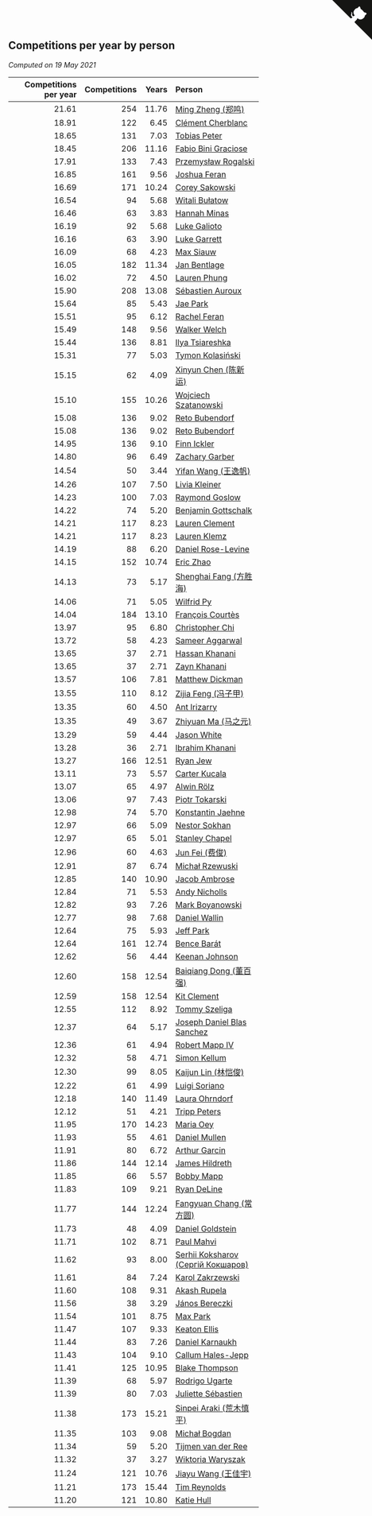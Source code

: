 ## Competitions per year by person

*Computed on 19 May 2021*

| Competitions per year | Competitions | Years | Person |
| ---: | ---: | ---: | :--- |
| 21.61 | 254 | 11.76 | [Ming Zheng (郑鸣)](https://www.worldcubeassociation.org/persons/2009ZHEN11) |
| 18.91 | 122 | 6.45 | [Clément Cherblanc](https://www.worldcubeassociation.org/persons/2014CHER05) |
| 18.65 | 131 | 7.03 | [Tobias Peter](https://www.worldcubeassociation.org/persons/2014PETE03) |
| 18.45 | 206 | 11.16 | [Fabio Bini Graciose](https://www.worldcubeassociation.org/persons/2010GRAC02) |
| 17.91 | 133 | 7.43 | [Przemysław Rogalski](https://www.worldcubeassociation.org/persons/2013ROGA02) |
| 16.85 | 161 | 9.56 | [Joshua Feran](https://www.worldcubeassociation.org/persons/2011FERA01) |
| 16.69 | 171 | 10.24 | [Corey Sakowski](https://www.worldcubeassociation.org/persons/2011SAKO01) |
| 16.54 | 94 | 5.68 | [Witali Bułatow](https://www.worldcubeassociation.org/persons/2015BUAT01) |
| 16.46 | 63 | 3.83 | [Hannah Minas](https://www.worldcubeassociation.org/persons/2017MINA04) |
| 16.19 | 92 | 5.68 | [Luke Galioto](https://www.worldcubeassociation.org/persons/2015GALI02) |
| 16.16 | 63 | 3.90 | [Luke Garrett](https://www.worldcubeassociation.org/persons/2017GARR05) |
| 16.09 | 68 | 4.23 | [Max Siauw](https://www.worldcubeassociation.org/persons/2017SIAU02) |
| 16.05 | 182 | 11.34 | [Jan Bentlage](https://www.worldcubeassociation.org/persons/2010BENT01) |
| 16.02 | 72 | 4.50 | [Lauren Phung](https://www.worldcubeassociation.org/persons/2016PHUN02) |
| 15.90 | 208 | 13.08 | [Sébastien Auroux](https://www.worldcubeassociation.org/persons/2008AURO01) |
| 15.64 | 85 | 5.43 | [Jae Park](https://www.worldcubeassociation.org/persons/2015PARK24) |
| 15.51 | 95 | 6.12 | [Rachel Feran](https://www.worldcubeassociation.org/persons/2015FERA01) |
| 15.49 | 148 | 9.56 | [Walker Welch](https://www.worldcubeassociation.org/persons/2011WELC01) |
| 15.44 | 136 | 8.81 | [Ilya Tsiareshka](https://www.worldcubeassociation.org/persons/2012TERE01) |
| 15.31 | 77 | 5.03 | [Tymon Kolasiński](https://www.worldcubeassociation.org/persons/2016KOLA02) |
| 15.15 | 62 | 4.09 | [Xinyun Chen (陈新运)](https://www.worldcubeassociation.org/persons/2017CHEN36) |
| 15.10 | 155 | 10.26 | [Wojciech Szatanowski](https://www.worldcubeassociation.org/persons/2011SZAT01) |
| 15.08 | 136 | 9.02 | [Reto Bubendorf](https://www.worldcubeassociation.org/persons/2012BUBE01) |
| 15.08 | 136 | 9.02 | [Reto Bubendorf](https://www.worldcubeassociation.org/persons/2012BUBE01) |
| 14.95 | 136 | 9.10 | [Finn Ickler](https://www.worldcubeassociation.org/persons/2012ICKL01) |
| 14.80 | 96 | 6.49 | [Zachary Garber](https://www.worldcubeassociation.org/persons/2014GARB01) |
| 14.54 | 50 | 3.44 | [Yifan Wang (王逸帆)](https://www.worldcubeassociation.org/persons/2017WANY29) |
| 14.26 | 107 | 7.50 | [Livia Kleiner](https://www.worldcubeassociation.org/persons/2013KLEI03) |
| 14.23 | 100 | 7.03 | [Raymond Goslow](https://www.worldcubeassociation.org/persons/2014GOSL01) |
| 14.22 | 74 | 5.20 | [Benjamin Gottschalk](https://www.worldcubeassociation.org/persons/2016GOTT01) |
| 14.21 | 117 | 8.23 | [Lauren Clement](https://www.worldcubeassociation.org/persons/2013KLEM01) |
| 14.21 | 117 | 8.23 | [Lauren Klemz](https://www.worldcubeassociation.org/persons/2013KLEM01) |
| 14.19 | 88 | 6.20 | [Daniel Rose-Levine](https://www.worldcubeassociation.org/persons/2015ROSE01) |
| 14.15 | 152 | 10.74 | [Eric Zhao](https://www.worldcubeassociation.org/persons/2010ZHAO19) |
| 14.13 | 73 | 5.17 | [Shenghai Fang (方胜海)](https://www.worldcubeassociation.org/persons/2016FANG01) |
| 14.06 | 71 | 5.05 | [Wilfrid Py](https://www.worldcubeassociation.org/persons/2016PYWI01) |
| 14.04 | 184 | 13.10 | [François Courtès](https://www.worldcubeassociation.org/persons/2008COUR01) |
| 13.97 | 95 | 6.80 | [Christopher Chi](https://www.worldcubeassociation.org/persons/2014CHIC01) |
| 13.72 | 58 | 4.23 | [Sameer Aggarwal](https://www.worldcubeassociation.org/persons/2017AGGA01) |
| 13.65 | 37 | 2.71 | [Hassan Khanani](https://www.worldcubeassociation.org/persons/2018KHAN26) |
| 13.65 | 37 | 2.71 | [Zayn Khanani](https://www.worldcubeassociation.org/persons/2018KHAN28) |
| 13.57 | 106 | 7.81 | [Matthew Dickman](https://www.worldcubeassociation.org/persons/2013DICK01) |
| 13.55 | 110 | 8.12 | [Zijia Feng (冯子甲)](https://www.worldcubeassociation.org/persons/2013FENG02) |
| 13.35 | 60 | 4.50 | [Ant Irizarry](https://www.worldcubeassociation.org/persons/2016IRIZ02) |
| 13.35 | 49 | 3.67 | [Zhiyuan Ma (马之元)](https://www.worldcubeassociation.org/persons/2017MAZH04) |
| 13.29 | 59 | 4.44 | [Jason White](https://www.worldcubeassociation.org/persons/2016WHIT16) |
| 13.28 | 36 | 2.71 | [Ibrahim Khanani](https://www.worldcubeassociation.org/persons/2018KHAN27) |
| 13.27 | 166 | 12.51 | [Ryan Jew](https://www.worldcubeassociation.org/persons/2008JEWR01) |
| 13.11 | 73 | 5.57 | [Carter Kucala](https://www.worldcubeassociation.org/persons/2015KUCA01) |
| 13.07 | 65 | 4.97 | [Alwin Rölz](https://www.worldcubeassociation.org/persons/2016ROLZ01) |
| 13.06 | 97 | 7.43 | [Piotr Tokarski](https://www.worldcubeassociation.org/persons/2013TOKA01) |
| 12.98 | 74 | 5.70 | [Konstantin Jaehne](https://www.worldcubeassociation.org/persons/2015JAEH01) |
| 12.97 | 66 | 5.09 | [Nestor Sokhan](https://www.worldcubeassociation.org/persons/2016SOKH01) |
| 12.97 | 65 | 5.01 | [Stanley Chapel](https://www.worldcubeassociation.org/persons/2016CHAP04) |
| 12.96 | 60 | 4.63 | [Jun Fei (费俊)](https://www.worldcubeassociation.org/persons/2016FEIJ02) |
| 12.91 | 87 | 6.74 | [Michał Rzewuski](https://www.worldcubeassociation.org/persons/2014RZEW01) |
| 12.85 | 140 | 10.90 | [Jacob Ambrose](https://www.worldcubeassociation.org/persons/2010AMBR01) |
| 12.84 | 71 | 5.53 | [Andy Nicholls](https://www.worldcubeassociation.org/persons/2015NICH04) |
| 12.82 | 93 | 7.26 | [Mark Boyanowski](https://www.worldcubeassociation.org/persons/2014BOYA01) |
| 12.77 | 98 | 7.68 | [Daniel Wallin](https://www.worldcubeassociation.org/persons/2013WALL03) |
| 12.64 | 75 | 5.93 | [Jeff Park](https://www.worldcubeassociation.org/persons/2015PARK08) |
| 12.64 | 161 | 12.74 | [Bence Barát](https://www.worldcubeassociation.org/persons/2008BARA01) |
| 12.62 | 56 | 4.44 | [Keenan Johnson](https://www.worldcubeassociation.org/persons/2016JOHN30) |
| 12.60 | 158 | 12.54 | [Baiqiang Dong (董百强)](https://www.worldcubeassociation.org/persons/2008DONG06) |
| 12.59 | 158 | 12.54 | [Kit Clement](https://www.worldcubeassociation.org/persons/2008CLEM01) |
| 12.55 | 112 | 8.92 | [Tommy Szeliga](https://www.worldcubeassociation.org/persons/2012SZEL01) |
| 12.37 | 64 | 5.17 | [Joseph Daniel Blas Sanchez](https://www.worldcubeassociation.org/persons/2016SANC08) |
| 12.36 | 61 | 4.94 | [Robert Mapp IV](https://www.worldcubeassociation.org/persons/2016IVRO01) |
| 12.32 | 58 | 4.71 | [Simon Kellum](https://www.worldcubeassociation.org/persons/2016KELL12) |
| 12.30 | 99 | 8.05 | [Kaijun Lin (林恺俊)](https://www.worldcubeassociation.org/persons/2013LINK01) |
| 12.22 | 61 | 4.99 | [Luigi Soriano](https://www.worldcubeassociation.org/persons/2016SORI04) |
| 12.18 | 140 | 11.49 | [Laura Ohrndorf](https://www.worldcubeassociation.org/persons/2009OHRN01) |
| 12.12 | 51 | 4.21 | [Tripp Peters](https://www.worldcubeassociation.org/persons/2017PETE04) |
| 11.95 | 170 | 14.23 | [Maria Oey](https://www.worldcubeassociation.org/persons/2007OEYM01) |
| 11.93 | 55 | 4.61 | [Daniel Mullen](https://www.worldcubeassociation.org/persons/2016MULL04) |
| 11.91 | 80 | 6.72 | [Arthur Garcin](https://www.worldcubeassociation.org/persons/2014GARC27) |
| 11.86 | 144 | 12.14 | [James Hildreth](https://www.worldcubeassociation.org/persons/2009HILD01) |
| 11.85 | 66 | 5.57 | [Bobby Mapp](https://www.worldcubeassociation.org/persons/2015MAPP01) |
| 11.83 | 109 | 9.21 | [Ryan DeLine](https://www.worldcubeassociation.org/persons/2012DELI01) |
| 11.77 | 144 | 12.24 | [Fangyuan Chang (常方圆)](https://www.worldcubeassociation.org/persons/2009CHAN04) |
| 11.73 | 48 | 4.09 | [Daniel Goldstein](https://www.worldcubeassociation.org/persons/2017GOLD01) |
| 11.71 | 102 | 8.71 | [Paul Mahvi](https://www.worldcubeassociation.org/persons/2012MAHV01) |
| 11.62 | 93 | 8.00 | [Serhii Koksharov (Сергій Кокшаров)](https://www.worldcubeassociation.org/persons/2013KOKS01) |
| 11.61 | 84 | 7.24 | [Karol Zakrzewski](https://www.worldcubeassociation.org/persons/2014ZAKR01) |
| 11.60 | 108 | 9.31 | [Akash Rupela](https://www.worldcubeassociation.org/persons/2012RUPE01) |
| 11.56 | 38 | 3.29 | [János Bereczki](https://www.worldcubeassociation.org/persons/2018BERE01) |
| 11.54 | 101 | 8.75 | [Max Park](https://www.worldcubeassociation.org/persons/2012PARK03) |
| 11.47 | 107 | 9.33 | [Keaton Ellis](https://www.worldcubeassociation.org/persons/2012ELLI01) |
| 11.44 | 83 | 7.26 | [Daniel Karnaukh](https://www.worldcubeassociation.org/persons/2014KARN02) |
| 11.43 | 104 | 9.10 | [Callum Hales-Jepp](https://www.worldcubeassociation.org/persons/2012HALE01) |
| 11.41 | 125 | 10.95 | [Blake Thompson](https://www.worldcubeassociation.org/persons/2010THOM03) |
| 11.39 | 68 | 5.97 | [Rodrigo Ugarte](https://www.worldcubeassociation.org/persons/2015UGAR01) |
| 11.39 | 80 | 7.03 | [Juliette Sébastien](https://www.worldcubeassociation.org/persons/2014SEBA01) |
| 11.38 | 173 | 15.21 | [Sinpei Araki (荒木慎平)](https://www.worldcubeassociation.org/persons/2006ARAK01) |
| 11.35 | 103 | 9.08 | [Michał Bogdan](https://www.worldcubeassociation.org/persons/2012BOGD01) |
| 11.34 | 59 | 5.20 | [Tijmen van der Ree](https://www.worldcubeassociation.org/persons/2016REET01) |
| 11.32 | 37 | 3.27 | [Wiktoria Waryszak](https://www.worldcubeassociation.org/persons/2018WARY01) |
| 11.24 | 121 | 10.76 | [Jiayu Wang (王佳宇)](https://www.worldcubeassociation.org/persons/2010WANG53) |
| 11.21 | 173 | 15.44 | [Tim Reynolds](https://www.worldcubeassociation.org/persons/2005REYN01) |
| 11.20 | 121 | 10.80 | [Katie Hull](https://www.worldcubeassociation.org/persons/2010HULL01) |


<a href="https://github.com/jonatanklosko/wca_statistics" class="github-corner" aria-label="View source on Github"><svg width="80" height="80" viewBox="0 0 250 250" style="fill:#151513; color:#fff; position: absolute; top: 0; border: 0; right: 0;" aria-hidden="true"><path d="M0,0 L115,115 L130,115 L142,142 L250,250 L250,0 Z"></path><path d="M128.3,109.0 C113.8,99.7 119.0,89.6 119.0,89.6 C122.0,82.7 120.5,78.6 120.5,78.6 C119.2,72.0 123.4,76.3 123.4,76.3 C127.3,80.9 125.5,87.3 125.5,87.3 C122.9,97.6 130.6,101.9 134.4,103.2" fill="currentColor" style="transform-origin: 130px 106px;" class="octo-arm"></path><path d="M115.0,115.0 C114.9,115.1 118.7,116.5 119.8,115.4 L133.7,101.6 C136.9,99.2 139.9,98.4 142.2,98.6 C133.8,88.0 127.5,74.4 143.8,58.0 C148.5,53.4 154.0,51.2 159.7,51.0 C160.3,49.4 163.2,43.6 171.4,40.1 C171.4,40.1 176.1,42.5 178.8,56.2 C183.1,58.6 187.2,61.8 190.9,65.4 C194.5,69.0 197.7,73.2 200.1,77.6 C213.8,80.2 216.3,84.9 216.3,84.9 C212.7,93.1 206.9,96.0 205.4,96.6 C205.1,102.4 203.0,107.8 198.3,112.5 C181.9,128.9 168.3,122.5 157.7,114.1 C157.9,116.9 156.7,120.9 152.7,124.9 L141.0,136.5 C139.8,137.7 141.6,141.9 141.8,141.8 Z" fill="currentColor" class="octo-body"></path></svg></a><style>.github-corner:hover .octo-arm{animation:octocat-wave 560ms ease-in-out}@keyframes octocat-wave{0%,100%{transform:rotate(0)}20%,60%{transform:rotate(-25deg)}40%,80%{transform:rotate(10deg)}}@media (max-width:500px){.github-corner:hover .octo-arm{animation:none}.github-corner .octo-arm{animation:octocat-wave 560ms ease-in-out}}</style>
